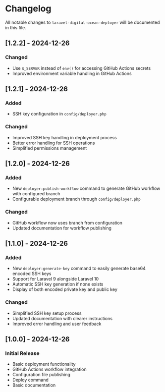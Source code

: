 # Changelog

All notable changes to `laravel-digital-ocean-deployer` will be documented in this file.

## [1.2.2] - 2024-12-26

### Changed
- Use `$_SERVER` instead of `env()` for accessing GitHub Actions secrets
- Improved environment variable handling in GitHub Actions

## [1.2.1] - 2024-12-26

### Added
- SSH key configuration in `config/deployer.php`

### Changed
- Improved SSH key handling in deployment process
- Better error handling for SSH operations
- Simplified permissions management

## [1.2.0] - 2024-12-26

### Added
- New `deployer:publish-workflow` command to generate GitHub workflow with configured branch
- Configurable deployment branch through `config/deployer.php`

### Changed
- GitHub workflow now uses branch from configuration
- Updated documentation for workflow publishing

## [1.1.0] - 2024-12-26

### Added
- New `deployer:generate-key` command to easily generate base64 encoded SSH keys
- Support for Laravel 9 alongside Laravel 10
- Automatic SSH key generation if none exists
- Display of both encoded private key and public key

### Changed
- Simplified SSH key setup process
- Updated documentation with clearer instructions
- Improved error handling and user feedback

## [1.0.0] - 2024-12-26

### Initial Release
- Basic deployment functionality
- GitHub Actions workflow integration
- Configuration file publishing
- Deploy command
- Basic documentation
